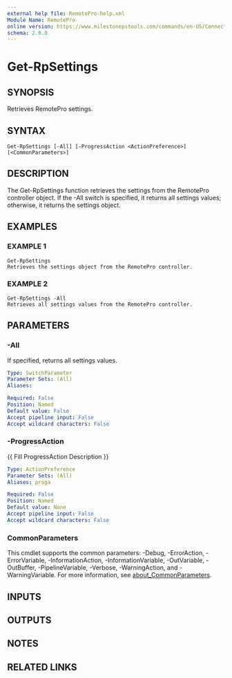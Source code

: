 ```yaml
---
external help file: RemotePro-help.xml
Module Name: RemotePro
online version: https://www.milestonepstools.com/commands/en-US/Connect-Vms/#description
schema: 2.0.0
---
```


# Get-RpSettings

## SYNOPSIS
Retrieves RemotePro settings.

## SYNTAX

```
Get-RpSettings [-All] [-ProgressAction <ActionPreference>] [<CommonParameters>]
```

## DESCRIPTION
The Get-RpSettings function retrieves the settings from the RemotePro
controller object.
If the -All switch is specified, it returns all
settings values; otherwise, it returns the settings object.

## EXAMPLES

### EXAMPLE 1
```
Get-RpSettings
Retrieves the settings object from the RemotePro controller.
```

### EXAMPLE 2
```
Get-RpSettings -All
Retrieves all settings values from the RemotePro controller.
```

## PARAMETERS

### -All
If specified, returns all settings values.

```yaml
Type: SwitchParameter
Parameter Sets: (All)
Aliases:

Required: False
Position: Named
Default value: False
Accept pipeline input: False
Accept wildcard characters: False
```

### -ProgressAction
{{ Fill ProgressAction Description }}

```yaml
Type: ActionPreference
Parameter Sets: (All)
Aliases: proga

Required: False
Position: Named
Default value: None
Accept pipeline input: False
Accept wildcard characters: False
```

### CommonParameters
This cmdlet supports the common parameters: -Debug, -ErrorAction, -ErrorVariable, -InformationAction, -InformationVariable, -OutVariable, -OutBuffer, -PipelineVariable, -Verbose, -WarningAction, and -WarningVariable. For more information, see [about_CommonParameters](http://go.microsoft.com/fwlink/?LinkID=113216).

## INPUTS

## OUTPUTS

## NOTES

## RELATED LINKS
